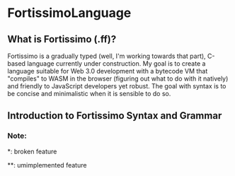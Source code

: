 # FortissimoLanguage
## What is Fortissimo (.ff)?
Fortissimo is a gradually typed (well, I'm working towards that part), C-based language currently under construction.  My goal is to create a language suitable for Web 3.0 development with a bytecode VM that "compiles" to WASM in the browser (figuring out what to do with it natively) and friendly to JavaScript developers yet robust.  The goal with syntax is to be concise and minimalistic when it is sensible to do so.
## Introduction to Fortissimo Syntax and Grammar
### Note: 
  *: broken feature
  
  **: umimplemented feature
 
